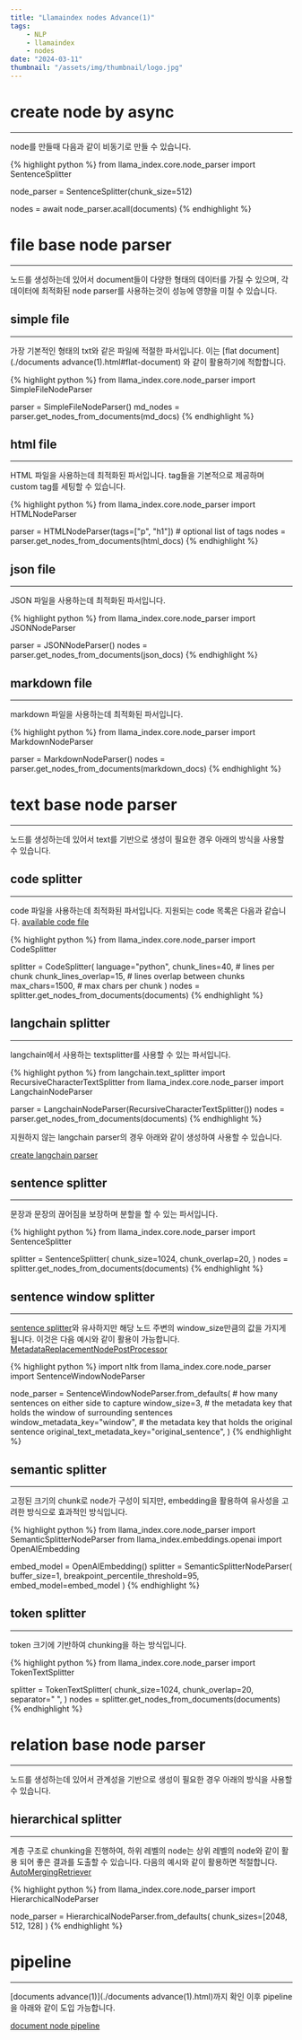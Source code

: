 ```yaml
---
title: "Llamaindex nodes Advance(1)"
tags:
    - NLP
    - llamaindex
    - nodes
date: "2024-03-11"
thumbnail: "/assets/img/thumbnail/logo.jpg"
---
```


# create node by async
---
node를 만들때 다음과 같이 비동기로 만들 수 있습니다.

{% highlight python %}
from llama_index.core.node_parser import SentenceSplitter

node_parser = SentenceSplitter(chunk_size=512)

nodes = await node_parser.acall(documents)
{% endhighlight %}

# file base node parser
---
노드를 생성하는데 있어서 document들이 다양한 형태의 데이터를 가질 수 있으며, 각 데이터에 최적화된 node parser를 사용하는것이 성능에 영향을 미칠 수 있습니다.

## simple file
---
가장 기본적인 형태의 txt와 같은 파일에 적절한 파서입니다. 이는 [flat document](./documents advance(1).html#flat-document) 와 같이 활용하기에 적합합니다.

{% highlight python %}
from llama_index.core.node_parser import SimpleFileNodeParser

parser = SimpleFileNodeParser()
md_nodes = parser.get_nodes_from_documents(md_docs)
{% endhighlight %}

## html file
---
HTML 파일을 사용하는데 최적화된 파서입니다. tag들을 기본적으로 제공하며 custom tag를 세팅할 수 있습니다.

{% highlight python %}
from llama_index.core.node_parser import HTMLNodeParser

parser = HTMLNodeParser(tags=["p", "h1"])  # optional list of tags
nodes = parser.get_nodes_from_documents(html_docs)
{% endhighlight %}

## json file
---
JSON 파일을 사용하는데 최적화된 파서입니다.

{% highlight python %}
from llama_index.core.node_parser import JSONNodeParser

parser = JSONNodeParser()
nodes = parser.get_nodes_from_documents(json_docs)
{% endhighlight %}

## markdown file
---
markdown 파일을 사용하는데 최적화된 파서입니다.

{% highlight python %}
from llama_index.core.node_parser import MarkdownNodeParser

parser = MarkdownNodeParser()
nodes = parser.get_nodes_from_documents(markdown_docs)
{% endhighlight %}

# text base node parser
---
노드를 생성하는데 있어서 text를 기반으로 생성이 필요한 경우 아래의 방식을 사용할 수 있습니다.

## code splitter
---
code 파일을 사용하는데 최적화된 파서입니다. 지원되는 code 목록은 다음과 같습니다.
[available code file](https://github.com/grantjenks/py-tree-sitter-languages#license)

{% highlight python %}
from llama_index.core.node_parser import CodeSplitter

splitter = CodeSplitter(
    language="python",
    chunk_lines=40,  # lines per chunk
    chunk_lines_overlap=15,  # lines overlap between chunks
    max_chars=1500,  # max chars per chunk
)
nodes = splitter.get_nodes_from_documents(documents)
{% endhighlight %}

## langchain splitter
---
langchain에서 사용하는 textsplitter를 사용할 수 있는 파서입니다.

{% highlight python %}
from langchain.text_splitter import RecursiveCharacterTextSplitter
from llama_index.core.node_parser import LangchainNodeParser

parser = LangchainNodeParser(RecursiveCharacterTextSplitter())
nodes = parser.get_nodes_from_documents(documents)
{% endhighlight %}

지원하지 않는 langchain parser의 경우 아래와 같이 생성하여 사용할 수 있습니다.

[create langchain parser](https://docs.llamaindex.ai/en/stable/api_reference/node_parsers/langchain/)

## sentence splitter
---
문장과 문장의 끊어짐을 보장하며 분할을 할 수 있는 파서입니다.

{% highlight python %}
from llama_index.core.node_parser import SentenceSplitter

splitter = SentenceSplitter(
    chunk_size=1024,
    chunk_overlap=20,
)
nodes = splitter.get_nodes_from_documents(documents)
{% endhighlight %}

## sentence window splitter
---
[sentence splitter](#sentence-splitter)와 유사하지만 해당 노드 주변의 window_size만큼의 값을 가지게 됩니다. 이것은 다음 예시와 같이 활용이 가능합니다. [MetadataReplacementNodePostProcessor](https://docs.llamaindex.ai/en/stable/examples/node_postprocessor/MetadataReplacementDemo/)

{% highlight python %}
import nltk
from llama_index.core.node_parser import SentenceWindowNodeParser

node_parser = SentenceWindowNodeParser.from_defaults(
    # how many sentences on either side to capture
    window_size=3,
    # the metadata key that holds the window of surrounding sentences
    window_metadata_key="window",
    # the metadata key that holds the original sentence
    original_text_metadata_key="original_sentence",
)
{% endhighlight %}

## semantic splitter
---
고정된 크기의 chunk로 node가 구성이 되지만, embedding을 활용하여 유사성을 고려한 방식으로 효과적인 방식입니다.

{% highlight python %}
from llama_index.core.node_parser import SemanticSplitterNodeParser
from llama_index.embeddings.openai import OpenAIEmbedding

embed_model = OpenAIEmbedding()
splitter = SemanticSplitterNodeParser(
    buffer_size=1, breakpoint_percentile_threshold=95, embed_model=embed_model
)
{% endhighlight %}

## token splitter
---
token 크기에 기반하여 chunking을 하는 방식입니다.

{% highlight python %}
from llama_index.core.node_parser import TokenTextSplitter

splitter = TokenTextSplitter(
    chunk_size=1024,
    chunk_overlap=20,
    separator=" ",
)
nodes = splitter.get_nodes_from_documents(documents)
{% endhighlight %}

# relation base node parser
---
노드를 생성하는데 있어서 관계성을 기반으로 생성이 필요한 경우 아래의 방식을 사용할 수 있습니다.

## hierarchical splitter
---
계층 구조로 chunking을 진행하여, 하위 레벨의 node는 상위 레벨의 node와 같이 활용 되어 좋은 결과를 도출할 수 있습니다. 다음의 예시와 같이 활용하면 적절합니다. [AutoMergingRetriever](https://docs.llamaindex.ai/en/stable/examples/retrievers/auto_merging_retriever/)

{% highlight python %}
from llama_index.core.node_parser import HierarchicalNodeParser

node_parser = HierarchicalNodeParser.from_defaults(
    chunk_sizes=[2048, 512, 128]
)
{% endhighlight %}

# pipeline
---
[documents advance(1)](./documents advance(1).html)까지 확인 이후 pipeline을 아래와 같이 도입 가능합니다.

[document node pipeline](./pipeline.html#pipelinew-document-node)